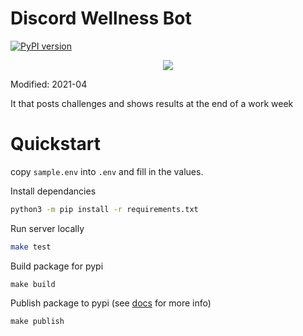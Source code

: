 # Discord Wellness Bot 
[![PyPI version](https://badge.fury.io/py/Wellness-Bot.svg)](https://badge.fury.io/py/Wellness-Bot)
<p align="center">
  <img src="/docs/cartwheel.png"></img>
</p>

Modified: 2021-04


It that posts challenges and shows results at the end of a work week

# Quickstart
copy `sample.env` into `.env` and fill in the values.

Install dependancies 
```bash
python3 -m pip install -r requirements.txt
```

Run server locally
```bash
make test
```

Build package for pypi
```
make build
```

Publish package to pypi (see [docs](docs/README.md) for more info)
```
make publish
```
